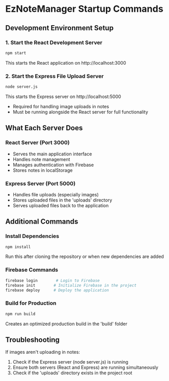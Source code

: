 # EzNoteManager Startup Commands

## Development Environment Setup

### 1. Start the React Development Server
```bash
npm start
```
This starts the React application on http://localhost:3000

### 2. Start the Express File Upload Server
```bash
node server.js
```
This starts the Express server on http://localhost:5000
- Required for handling image uploads in notes
- Must be running alongside the React server for full functionality

## What Each Server Does

### React Server (Port 3000)
- Serves the main application interface
- Handles note management
- Manages authentication with Firebase
- Stores notes in localStorage

### Express Server (Port 5000)
- Handles file uploads (especially images)
- Stores uploaded files in the 'uploads' directory
- Serves uploaded files back to the application

## Additional Commands

### Install Dependencies
```bash
npm install
```
Run this after cloning the repository or when new dependencies are added

### Firebase Commands
```bash
firebase login        # Login to Firebase
firebase init        # Initialize Firebase in the project
firebase deploy      # Deploy the application
```

### Build for Production
```bash
npm run build
```
Creates an optimized production build in the 'build' folder

## Troubleshooting

If images aren't uploading in notes:
1. Check if the Express server (node server.js) is running
2. Ensure both servers (React and Express) are running simultaneously
3. Check if the 'uploads' directory exists in the project root 